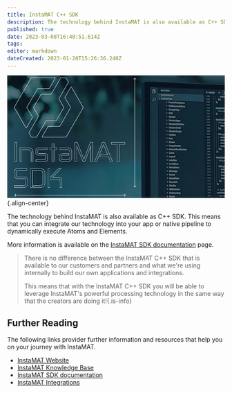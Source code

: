 ```yaml
---
title: InstaMAT C++ SDK
description: The technology behind InstaMAT is also available as C++ SDK.
published: true
date: 2023-03-08T16:40:51.614Z
tags: 
editor: markdown
dateCreated: 2023-01-20T15:26:36.240Z
---
```


![InstaMAT SDK](/instamat_sdk/sdk_cpp_540p.jpg.webp){.align-center}

The technology behind InstaMAT is also available as C++ SDK. This means that you can integrate our technology into your app or native pipeline to dynamically execute Atoms and Elements. 

More information is available on the [InstaMAT SDK documentation](https://www.InstaMaterial.com/GettingStartedWithSDK) page.

> There is no difference between the InstaMAT C++ SDK that is available to our customers and partners and what we're using internally to build our own applications and integrations.
>
> This means that with the InstaMAT C++ SDK you will be able to leverage InstaMAT's powerful processing technology in the same way that the creators are doing it!{.is-info}

## Further Reading
The following links provider further information and resources that help you on your journey with InstaMAT.

 * [InstaMAT Website](https://www.InstaMaterial.com)
 * [InstaMAT Knowledge Base](https://InstaMaterial.com/KnowledgeBase)
 * [InstaMAT SDK documentation](https://www.InstaMaterial.com/GettingStartedWithSDK)
 * [InstaMAT Integrations](https://www.InstaMaterial.com/Integrations)

